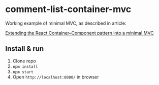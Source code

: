 # comment-list-container-mvc

Working example of minimal MVC, as described in article:

[Extending the React Container–Component pattern into a minimal MVC](https://martinsoderholm.com/blog/2018/extending-the-react-containercomponent-pattern-into-a-basic-mvc)

## Install & run

1. Clone repo
2. `npm install`
3. `npm start`
4. Open `http://localhost:8080/` in browser
